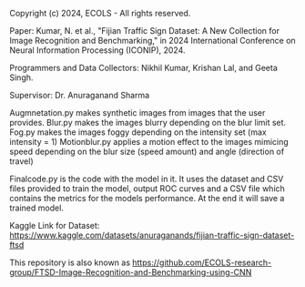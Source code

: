 Copyright (c) 2024, ECOLS - All rights reserved.

Paper: Kumar, N. et al., "Fijian Traffic Sign Dataset: A New Collection for Image Recognition and Benchmarking," in 2024 International Conference on Neural Information Processing (ICONIP), 2024.

Programmers and Data Collectors: Nikhil Kumar, Krishan Lal, and Geeta Singh.

Supervisor: Dr. Anuraganand Sharma

Augmnetation.py makes synthetic images from images that the user provides.
Blur.py makes the images blurry depending  on the blur limit set.
Fog.py makes the images foggy depending on the intensity set (max intensity = 1)
Motionblur.py applies a motion effect to the images mimicing speed depending on the blur size (speed amount) and angle (direction of travel)

Finalcode.py is the code with the model in it. It uses the dataset and CSV files provided to train the model, output ROC curves and a CSV file which contains the metrics for the models performance. At the end it will save a trained model. 

Kaggle Link for Dataset: https://www.kaggle.com/datasets/anuraganands/fijian-traffic-sign-dataset-ftsd

This repository is also known as https://github.com/ECOLS-research-group/FTSD-Image-Recognition-and-Benchmarking-using-CNN
